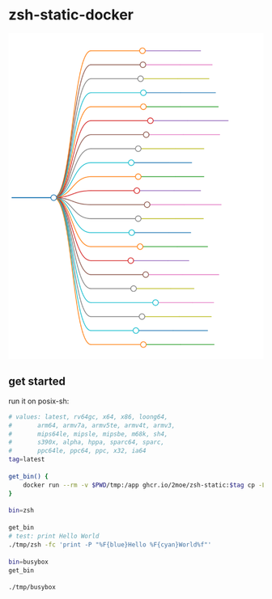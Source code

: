 # zsh-static-docker

![platforms](./assets/markmap/platforms.svg)

## get started

run it on posix-sh:

```sh
# values: latest, rv64gc, x64, x86, loong64,
#       arm64, armv7a, armv5te, armv4t, armv3,
#       mips64le, mipsle, mipsbe, m68k, sh4,
#       s390x, alpha, hppa, sparc64, sparc,
#       ppc64le, ppc64, ppc, x32, ia64
tag=latest

get_bin() {
    docker run --rm -v $PWD/tmp:/app ghcr.io/2moe/zsh-static:$tag cp -L /opt/bin/$bin /app/
}

bin=zsh

get_bin
# test: print Hello World
./tmp/zsh -fc 'print -P "%F{blue}Hello %F{cyan}World%f"'

bin=busybox
get_bin

./tmp/busybox
```
